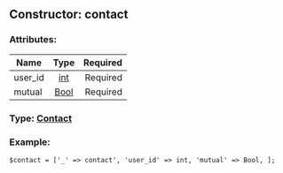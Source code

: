 ## Constructor: contact  

### Attributes:

| Name     |    Type       | Required |
|----------|:-------------:|---------:|
|user\_id|[int](../types/int.md) | Required|
|mutual|[Bool](../types/Bool.md) | Required|


### Type: [Contact](../types/Contact.md)

### Example:


```
$contact = ['_' => contact', 'user_id' => int, 'mutual' => Bool, ];
```